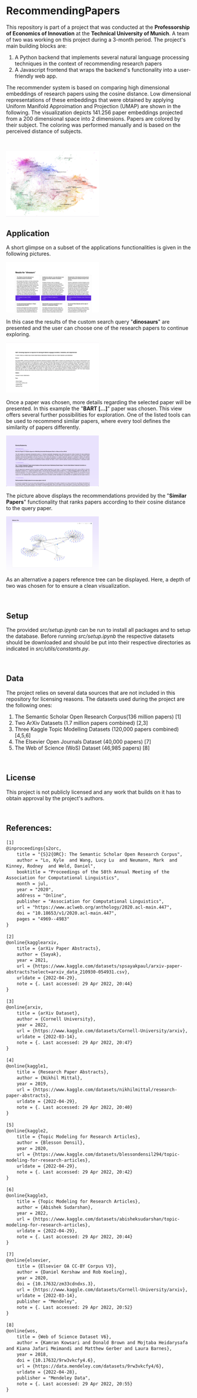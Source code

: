 # RecommendingPapers

This repository is part of a project that was conducted at the **Professorship of Economics of Innovation**  at the **Technical University of Munich**. A team of two was working on this project during a 3-month period. The project's main building blocks are: 

1. A Python backend that implements several natural language processing techniques in the context of recommending research papers
2. A Javascript frontend that wraps the backend's functionality into a user-friendly web app.

The recommender system is based on comparing high dimensional embeddings of research papers using the cosine distance. Low dimensional representations of these embeddings that were obtained by applying Uniform Manifold Approimation and Projection (UMAP) are shown in the following. The visualization depicts 141.256 paper embeddings projected from a 200 dimensional space into 2 dimensions. Papers are colored by their subject. The coloring was performed manually and is based on the perceived distance of subjects.

<br>

<p align="left">
    <img src="./images/embeddings.png" width="50%" />
</p>

## Application

A short glimpse on a subset of the applications functionalities is given in the following pictures.

<p align="left">
    <img src="./images/search.png" width="50%" />
</p>

In this case the results of the custom search query "**dinosaurs**" are presented and the user can choose one of the research papers to continue exploring. 

<p align="left">
    <img src="./images/details.png" width="50%" />
</p>

Once a paper was chosen, more details regarding the selected paper will be presented. In this example the "**BART [...]**" paper was chosen. This view offers several further possibilities for exploration. One of the listed tools can be used to recommend similar papers, where every tool defines the similarity of papers differently. 

<p align="left">
    <img src="./images/similarity.png" width="50%" />
</p>

The picture above displays the recommendations provided by the "**Similar Papers**" functionality that ranks papers according to their cosine distance to the query paper.

<p align="left">
    <img src="./images/tree.png" width="50%" />
</p>

As an alternative a papers reference tree can be displayed. Here, a depth of two was chosen for to ensure a clean visualization. 

<br>

## Setup
The provided *src/setup.ipynb* can be run to install all packages and to setup the database. Before running *src/setup.ipynb* the respective datasets should be downloaded and should be put into their respective directories as indicated in *src/utils/constants.py*.

<br>

## Data
The project relies on several data sources that are not included in this repository for licensing reasons. The datasets used during the project are the following ones: 

1. The Semantic Scholar Open Research Corpus(136 million papers) [1]
2. Two ArXiv Datasets (1.7 million papers combined) [2,3]
3. Three Kaggle Topic Modelling Datasets (120,000 papers combined) [4,5,6]
4. The Elsevier Open Journals Dataset (40,000 papers) [7]
5. The Web of Science (WoS) Dataset (46,985 papers) [8]

<br>

## License
This project is not publicly licensed and any work that builds on it has to obtain approval by the project's authors.

<br>

## References: 
```
[1] 
@inproceedings{s2orc,
    title = "{S}2{ORC}: The Semantic Scholar Open Research Corpus",
    author = "Lo, Kyle  and Wang, Lucy Lu  and Neumann, Mark  and Kinney, Rodney  and Weld, Daniel",
    booktitle = "Proceedings of the 58th Annual Meeting of the Association for Computational Linguistics",
    month = jul,
    year = "2020",
    address = "Online",
    publisher = "Association for Computational Linguistics",
    url = "https://www.aclweb.org/anthology/2020.acl-main.447",
    doi = "10.18653/v1/2020.acl-main.447",
    pages = "4969--4983"
}

[2] 
@online{kagglearxiv,
    title = {arXiv Paper Abstracts}, 
    author = {Sayak},
    year = 2021,
    url = {https://www.kaggle.com/datasets/spsayakpaul/arxiv-paper-abstracts?select=arxiv_data_210930-054931.csv},
    urldate = {2022-04-29},
    note = {. Last accessed: 29 Apr 2022, 20:44}
}

[3] 
@online{arxiv,
    title = {arXiv Dataset}, 
    author = {Cornell University},
    year = 2022,
    url = {https://www.kaggle.com/datasets/Cornell-University/arxiv},
    urldate = {2022-03-14},
    note = {. Last accessed: 29 Apr 2022, 20:47}
}

[4] 
@online{kaggle1,
    title = {Research Paper Abstracts}, 
    author = {Nikhil Mittal},
    year = 2019,
    url = {https://www.kaggle.com/datasets/nikhilmittal/research-paper-abstracts},
    urldate = {2022-04-29},
    note = {. Last accessed: 29 Apr 2022, 20:40}
}

[5] 
@online{kaggle2,
    title = {Topic Modeling for Research Articles}, 
    author = {Blesson Densil},
    year = 2020,
    url = {https://www.kaggle.com/datasets/blessondensil294/topic-modeling-for-research-articles},
    urldate = {2022-04-29},
    note = {. Last accessed: 29 Apr 2022, 20:42}
}

[6] 
@online{kaggle3,
    title = {Topic Modeling for Research Articles}, 
    author = {Abishek Sudarshan},
    year = 2022,
    url = {https://www.kaggle.com/datasets/abisheksudarshan/topic-modeling-for-research-articles},
    urldate = {2022-04-29},
    note = {. Last accessed: 29 Apr 2022, 20:44}
}

[7] 
@online{elsevier,
    title = {Elsevier OA CC-BY Corpus V3}, 
    author = {Daniel Kershaw and Rob Koeling},
    year = 2020,
    doi = {10.17632/zm33cdndxs.3},
    url = {https://www.kaggle.com/datasets/Cornell-University/arxiv},
    urldate = {2022-03-14},
    publisher = "Mendeley",
    note = {. Last accessed: 29 Apr 2022, 20:52}
}

[8]
@online{wos,
    title = {Web of Science Dataset V6}, 
    author = {Kamran Kowsari and Donald Brown and Mojtaba Heidarysafa and Kiana Jafari Meimandi and Matthew Gerber and Laura Barnes},
    year = 2018,
    doi = {10.17632/9rw3vkcfy4.6},
    url = {https://data.mendeley.com/datasets/9rw3vkcfy4/6},
    urldate = {2022-04-28},
    publisher = "Mendeley Data",
    note = {. Last accessed: 29 Apr 2022, 20:55}
}
```